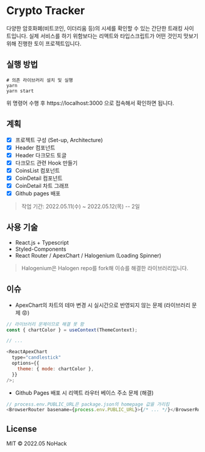 # Crypto Tracker

다양한 암호화폐(비트코인, 이더리움 등)의 시세를 확인할 수 있는 간단한 트래킹 사이트입니다. 실제 서비스를 하기 위함보다는 리액트와 타입스크립트가 어떤 것인지 맛보기 위해 진행한 토이 프로젝트입니다.

## 실행 방법

```
# 의존 라이브러리 설치 및 실행
yarn
yarn start
```

위 명령어 수행 후 https://localhost:3000 으로 접속해서 확인하면 됩니다.

## 계획

- [x] 프로젝트 구성 (Set-up, Architecture)
- [x] Header 컴포넌트
- [x] Header 다크모드 토글
- [x] 다크모드 관련 Hook 만들기
- [x] CoinsList 컴포넌트
- [x] CoinDetail 컴포넌트
- [x] CoinDetail 차트 그래프
- [x] Github pages 배포

> 작업 기간: 2022.05.11(수) ~ 2022.05.12(목) -- 2일

## 사용 기술

- React.js + Typescript
- Styled-Components
- React Router / ApexChart / Halogenium (Loading Spinner)

> Halogenium은 Halogen repo를 fork해 이슈를 해결한 라이브러리입니다.

## 이슈

- ApexChart의 차트의 테마 변경 시 실시간으로 반영되지 않는 문제 (라이브러리 문제
  😡)

```javascript
// 라이브러리 문제이므로 해결 못 함
const { chartColor } = useContext(ThemeContext);

// ...

<ReactApexChart
  type="candlestick"
  options={{
    theme: { mode: chartColor },
  }}
/>;
```

- Github Pages 배포 시 리액트 라우터 베이스 주소 문제 (해결)

```javascript
// process.env.PUBLIC_URL은 package.json의 homepage 값을 가리킴
<BrowserRouter basename={process.env.PUBLIC_URL}>{/* ... */}</BrowserRouter>
```

## License

MIT &copy; 2022.05 NoHack
